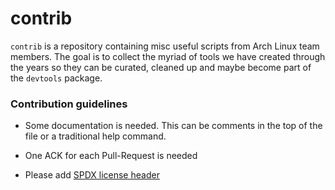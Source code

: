 contrib
=======

`contrib` is a repository containing misc useful scripts from Arch Linux team
members. The goal is to collect the myriad of tools we have created through the
years so they can be curated, cleaned up and maybe become part of the `devtools`
package.

### Contribution guidelines
- Some documentation is needed. This can be comments in the top of the file or
  a traditional help command.

- One ACK for each Pull-Request is needed

- Please add [SPDX license header](https://spdx.org/ids-how)
